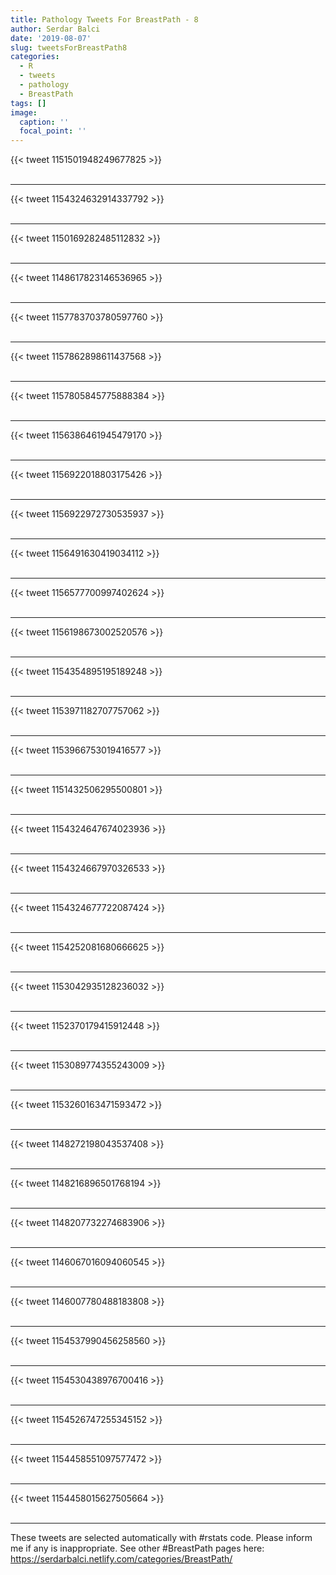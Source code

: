 ```yaml
---
title: Pathology Tweets For BreastPath - 8
author: Serdar Balci
date: '2019-08-07'
slug: tweetsForBreastPath8
categories:
  - R
  - tweets
  - pathology
  - BreastPath
tags: []
image:
  caption: ''
  focal_point: ''
---
```



{{< tweet 1151501948249677825 >}}
<br>
<br>
<hr>
{{< tweet 1154324632914337792 >}}
<br>
<br>
<hr>
{{< tweet 1150169282485112832 >}}
<br>
<br>
<hr>
{{< tweet 1148617823146536965 >}}
<br>
<br>
<hr>
{{< tweet 1157783703780597760 >}}
<br>
<br>
<hr>
{{< tweet 1157862898611437568 >}}
<br>
<br>
<hr>
{{< tweet 1157805845775888384 >}}
<br>
<br>
<hr>
{{< tweet 1156386461945479170 >}}
<br>
<br>
<hr>
{{< tweet 1156922018803175426 >}}
<br>
<br>
<hr>
{{< tweet 1156922972730535937 >}}
<br>
<br>
<hr>
{{< tweet 1156491630419034112 >}}
<br>
<br>
<hr>
{{< tweet 1156577700997402624 >}}
<br>
<br>
<hr>
{{< tweet 1156198673002520576 >}}
<br>
<br>
<hr>
{{< tweet 1154354895195189248 >}}
<br>
<br>
<hr>
{{< tweet 1153971182707757062 >}}
<br>
<br>
<hr>
{{< tweet 1153966753019416577 >}}
<br>
<br>
<hr>
{{< tweet 1151432506295500801 >}}
<br>
<br>
<hr>
{{< tweet 1154324647674023936 >}}
<br>
<br>
<hr>
{{< tweet 1154324667970326533 >}}
<br>
<br>
<hr>
{{< tweet 1154324677722087424 >}}
<br>
<br>
<hr>
{{< tweet 1154252081680666625 >}}
<br>
<br>
<hr>
{{< tweet 1153042935128236032 >}}
<br>
<br>
<hr>
{{< tweet 1152370179415912448 >}}
<br>
<br>
<hr>
{{< tweet 1153089774355243009 >}}
<br>
<br>
<hr>
{{< tweet 1153260163471593472 >}}
<br>
<br>
<hr>
{{< tweet 1148272198043537408 >}}
<br>
<br>
<hr>
{{< tweet 1148216896501768194 >}}
<br>
<br>
<hr>
{{< tweet 1148207732274683906 >}}
<br>
<br>
<hr>
{{< tweet 1146067016094060545 >}}
<br>
<br>
<hr>
{{< tweet 1146007780488183808 >}}
<br>
<br>
<hr>
{{< tweet 1154537990456258560 >}}
<br>
<br>
<hr>
{{< tweet 1154530438976700416 >}}
<br>
<br>
<hr>
{{< tweet 1154526747255345152 >}}
<br>
<br>
<hr>
{{< tweet 1154458551097577472 >}}
<br>
<br>
<hr>
{{< tweet 1154458015627505664 >}}
<br>
<br>
<hr>


These tweets are selected automatically with #rstats code. Please inform me if any is inappropriate.
See other #BreastPath pages here: https://serdarbalci.netlify.com/categories/BreastPath/
